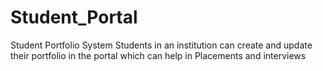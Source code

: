 # Student_Portal
Student Portfolio System
Students in an institution can create and update their portfolio in the portal which can help in Placements and interviews
